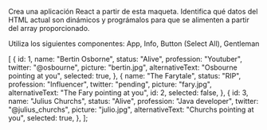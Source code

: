 Crea una aplicación React a partir de esta maqueta. Identifica qué datos del HTML actual son dinámicos y prográmalos para que se alimenten a partir del array proporcionado.

Utiliza los siguientes componentes: App, Info, Button (Select All), Gentleman

[
  {
    id: 1,
    name: "Bertin Osborne",
    status: "Alive",
    profession: "Youtuber",
    twitter: "@osbourne",
    picture: "bertin.jpg",
    alternativeText: "Osbourne pointing at you",
    selected: true,
  },
  {
    name: "The Farytale",
    status: "RIP",
    profession: "Influencer",
    twitter: "pending",
    picture: "fary.jpg",
    alternativeText: "The Fary pointing at you",
    id: 2,
    selected: false,
  },
  {
    id: 3,
    name: "Julius Churchs",
    status: "Alive",
    profession: "Java developer",
    twitter: "@julius_churchs",
    picture: "julio.jpg",
    alternativeText: "Churchs pointing at you",
    selected: true,
  },
];
